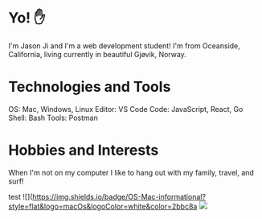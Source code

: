 # Yo! ✋
I'm Jason Ji and I'm a web development student! I'm from Oceanside, California, living currently in beautiful Gjøvik, Norway. 

# Technologies and Tools
OS: Mac, Windows, Linux
Editor: VS Code
Code: JavaScript, React, Go
Shell: Bash
Tools: Postman

# Hobbies and Interests
When I'm not on my computer I like to hang out with my family, travel, and surf!


test
![](https://img.shields.io/badge/OS-Mac-informational?style=flat&logo=macOs&logoColor=white&color=2bbc8a
![](https://img.shields.io/badge/OS-Linux-informational?style=flat&logo=linux&logoColor=white&color=2bbc8a)

<!--
**kjottkake/kjottkake** is a ✨ _special_ ✨ repository because its `README.md` (this file) appears on your GitHub profile.

Here are some ideas to get you started:

- 🔭 I’m currently working on ...
- 🌱 I’m currently learning ...
- 👯 I’m looking to collaborate on ...
- 🤔 I’m looking for help with ...
- 💬 Ask me about ...
- 📫 How to reach me: ...
- 😄 Pronouns: ...
- ⚡ Fun fact: ...
-->
